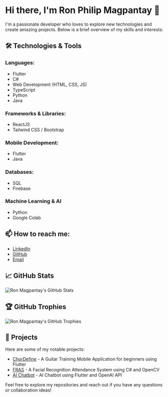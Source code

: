 # Hi there, I'm Ron Philip Magpantay 👋

I'm a passionate developer who loves to explore new technologies and create amazing projects. Below is a brief overview of my skills and interests:

## 🛠 Technologies & Tools

### Languages:
- Flutter
- C#
- Web Development (HTML, CSS, JS)
- TypeScript
- Python
- Java

### Frameworks & Libraries:
- ReactJS
- Tailwind CSS / Bootstrap

### Mobile Development:
- Flutter
- Java

### Databases:
- SQL
- Firebase

### Machine Learning & AI
- Python
- Google Colab

## 📫 How to reach me:

- [LinkedIn](https://www.linkedin.com/in/ron-philip-magpantay-19b9002b2/)
- [GitHub](https://github.com/ronmagpantay1)
- [Email](mailto:ronmagpantay1@gmail.com)

## 📈 GitHub Stats

![Ron Magpantay's GitHub Stats](https://github-readme-stats.vercel.app/api?username=ronmagpantay1&show_icons=true&theme=radical)

## 🏆 GitHub Trophies

![Ron Magpantay's GitHub Trophies](https://github-profile-trophy.vercel.app/?username=ronmagpantay1&theme=radical)

## 💼 Projects

Here are some of my notable projects:

- [ChorDefine](https://github.com/ronmagpantay1/chordefine.git) - A Guitar Training Mobile Application for beginners using Flutter
- [FRAS](https://github.com/paullooll/FaceRecognitionAttendanceSystem.git) - A Facial Recognition  Attendance System using C# and OpenCV
- [AI Chatbot](https://github.com/ronmagpantay1/cc206final.git) - AI Chatbot using Flutter and OpenAI API


Feel free to explore my repositories and reach out if you have any questions or collaboration ideas!